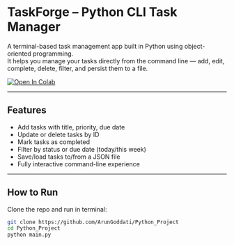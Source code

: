 # TaskForge – Python CLI Task Manager

A terminal-based task management app built in Python using object-oriented programming.  
It helps you manage your tasks directly from the command line — add, edit, complete, delete, filter, and persist them to a file.

[![Open In Colab](https://colab.research.google.com/assets/colab-badge.svg)](https://colab.research.google.com/github/<ArunGoddati>/<Python_Project>/blob/main/TaskForge_Colab_Demo.ipynb)

---

##  Features

- Add tasks with title, priority, due date
- Update or delete tasks by ID
- Mark tasks as completed
- Filter by status or due date (today/this week)
- Save/load tasks to/from a JSON file
- Fully interactive command-line experience

---

##  How to Run

Clone the repo and run in terminal:

```bash
git clone https://github.com/ArunGoddati/Python_Project
cd Python_Project
python main.py
